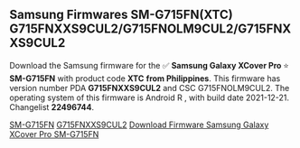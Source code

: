 <h2>Samsung Firmwares SM-G715FN(XTC) G715FNXXS9CUL2/G715FNOLM9CUL2/G715FNXXS9CUL2</h2>
Download the Samsung firmware for the ✅ <strong>Samsung Galaxy XCover Pro </strong> ⭐ <strong>SM-G715FN</strong> with product code <strong>XTC</strong> <strong> from Philippines</strong>. This firmware has version number PDA <strong>G715FNXXS9CUL2</strong> and CSC G715FNOLM9CUL2. The operating system of this firmware is Android R , with build date 2021-12-21. Changelist <strong>22496744</strong>.

[SM-G715FN](https://samfirm.shop/samsung/model/SM-G715FN)
[G715FNXXS9CUL2](https://samfirm.shop/samsung/pda/G715FNXXS9CUL2)
[Download Firmware Samsung Galaxy XCover Pro SM-G715FN](https://samfirm.shop/samsung/firmware/483846)
